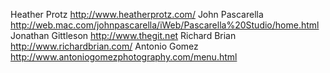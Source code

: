 Heather Protz http://www.heatherprotz.com/
John Pascarella http://web.mac.com/johnpascarella/iWeb/Pascarella%20Studio/home.html
Jonathan Gittleson http://www.thegit.net
Richard Brian http://www.richardbrian.com/
Antonio Gomez http://www.antoniogomezphotography.com/menu.html